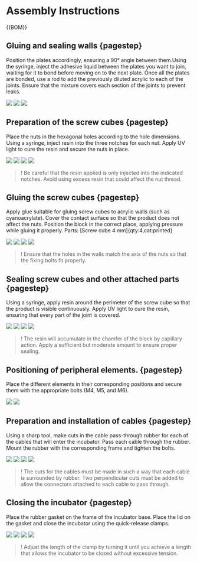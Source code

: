 [M4x10 screws]:Parts.yaml#M4x10PanSteel
[No. 2 Phillips screwdriver]:Parts.yaml#Screwdriver_Philips_No2
# Assembly Instructions

{{BOM}}

## Gluing and sealing walls {pagestep}

Position the plates accordingly, ensuring a 90° angle between them.Using the syringe, inject the
adhesive liquid between the plates you want to join, waiting for it to bond before moving on to the next plate. Once all the plates are bonded, use a rod to add the previously diluted acrylic to each of the joints. Ensure that the mixture covers each section of the joints to prevent leaks.

![](images/AssemblyImages/p01.jpg)
![](images/AssemblyImages/p02.jpg)
![](images/AssemblyImages/p03.jpg)


## Preparation of the screw cubes {pagestep}
Place the nuts in the hexagonal holes according to the hole dimensions. Using a syringe,
inject resin into the three notches for each nut. Apply UV light to cure the resin and secure the nuts in place.

![](images/AssemblyImages/p04.jpg)
![](images/AssemblyImages/p05.jpg)
![](images/AssemblyImages/p06.jpg)
![](images/AssemblyImages/p07.jpg)

>! Be careful that the resin applied is only injected into the indicated notches. Avoid using excess resin that could affect the nut thread.


## Gluing the screw cubes {pagestep}
Apply glue suitable for gluing screw cubes to acrylic walls (such as cyanoacrylate). Cover the contact surface so that the product does not affect the nuts. Position the block in the correct place, applying pressure while gluing it properly. Parts: [Screw cube 4 mm]{qty:4,cat:printed}

![](images/AssemblyImages/p08.jpg)
![](images/AssemblyImages/p09.jpg)
![](images/AssemblyImages/p10.jpg)
![](images/AssemblyImages/p11.jpg)

>! Ensure that the holes in the walls match the axis of the nuts so that the fixing bolts fit properly.



## Sealing screw cubes and other attached parts {pagestep}
Using a syringe, apply resin around the perimeter of the screw cube so that the product is visible continuously. Apply UV light to cure the resin, ensuring that every part of the joint is covered.

![](images/AssemblyImages/p12.jpg)
![](images/AssemblyImages/p15.jpg)
![](images/AssemblyImages/p13.jpg)
![](images/AssemblyImages/p14.jpg)

>! The resin will accumulate in the chamfer of the block by capillary action. Apply a sufficient but moderate amount to ensure proper sealing.


## Positioning of peripheral elements. {pagestep}
Place the different elements in their corresponding positions and secure them with the appropriate bolts (M4, M5, and M6).

![](images/AssemblyImages/p16.jpg)
![](images/AssemblyImages/p17.jpg)


## Preparation and installation of cables {pagestep}
Using a sharp tool, make cuts in the cable pass-through rubber for each of the cables that will enter the incubator. Pass each cable through the rubber. Mount the rubber with the corresponding frame and tighten the bolts.

![](images/AssemblyImages/p18.jpg)
![](images/AssemblyImages/p21.jpg)
![](images/AssemblyImages/p19.jpg)
![](images/AssemblyImages/p20.jpg)

>! The cuts for the cables must be made in such a way that each cable is surrounded by rubber. Two perpendicular cuts must be added to allow the connectors attached to each cable to pass through.


## Closing the incubator {pagestep}
Place the rubber gasket on the frame of the incubator base. Place the lid on the gasket and close the incubator using the quick-release clamps.

![](images/AssemblyImages/p22.jpg)
![](images/AssemblyImages/p23.jpg)
![](images/AssemblyImages/p25.jpg)
![](images/AssemblyImages/p24.jpg)


>! Adjust the length of the clamp by turning it until you achieve a length that allows the incubator to be closed without excessive tension.



